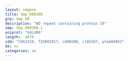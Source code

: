 ```yaml
---
layout: smgene
title: Smp_000300
grp: Smp_00
description: "WD repeat containing protein 19"
smp: Smp_000300.1
uniprot: "G4LVR6"
length:  4479
cdd: "COG2319, TIGR02917, cd00200, cl02567, pfam04053"
kk: ns
categories: sm
---
```

